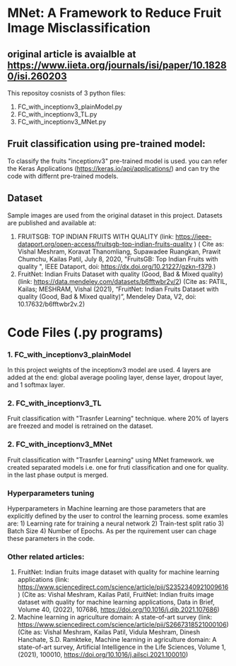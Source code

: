 # MNet: A Framework to Reduce Fruit Image Misclassification 
## original article is avaialble at https://www.iieta.org/journals/isi/paper/10.18280/isi.260203

This repositoy cosnists of 3 python files: 
1) FC_with_inceptionv3_plainModel.py
2) FC_with_inceptionv3_TL.py
3) FC_with_inceptionv3_MNet.py

## Fruit classification using pre-trained model:
To classify the fruits "inceptionv3" pre-trained model is used. you can refer the Keras Applications (https://keras.io/api/applications/) and can try the code with differnt pre-trained models.

## Dataset 
Sample images are used from the original dataset in this project. 
Datasets are published and available at:
1) FRUITSGB: TOP INDIAN FRUITS WITH QUALITY (link: https://ieee-dataport.org/open-access/fruitsgb-top-indian-fruits-quality )
    ( Cite as: Vishal Meshram, Koravat Thanomliang, Supawadee Ruangkan, Prawit Chumchu, Kailas Patil, July 8, 2020, "FruitsGB: Top Indian Fruits with quality ", IEEE Dataport, doi: https://dx.doi.org/10.21227/gzkn-f379.)
2) FruitNet: Indian Fruits Dataset with quality (Good, Bad & Mixed quality) (link: https://data.mendeley.com/datasets/b6fftwbr2v/2)
    (Cite as: PATIL, Kailas; MESHRAM, Vishal (2021), “FruitNet: Indian Fruits Dataset with quality (Good, Bad & Mixed quality)”, Mendeley Data, V2, doi: 10.17632/b6fftwbr2v.2)


# Code Files (.py programs)
### 1. FC_with_inceptionv3_plainModel
In this project weights of the inceptionv3 model are used. 4 layers are added at the end: global average pooling layer,  dense layer, dropout layer, and 1 softmax layer.

### 2. FC_with_inceptionv3_TL
Fruit classification with "Trasnfer Learning" technique. where 20% of layers are freezed and model is retrained on the dataset.

### 2. FC_with_inceptionv3_MNet
Fruit classification with "Trasnfer Learning" using MNet framework. we created separated models i.e. one for fruti classification and one for quality. in the last phase output is merged. 


### Hyperparameters tuning
Hyperparameters in Machine learning are those parameters that are explicitly defined by the user to control the learning process. some examles are: 1) Learning rate for training a neural network 2) Train-test split ratio 3) Batch Size 4) Number of Epochs. As per the rquirement user can chage these parameters in the code.

### Other related articles:
1) FruitNet: Indian fruits image dataset with quality for machine learning applications (link: https://www.sciencedirect.com/science/article/pii/S2352340921009616)
   (Cite as: Vishal Meshram, Kailas Patil, FruitNet: Indian fruits image dataset with quality for machine learning applications, Data in Brief, Volume 40, (2022), 107686, https://doi.org/10.1016/j.dib.2021.107686)
2) Machine learning in agriculture domain: A state-of-art survey (link: https://www.sciencedirect.com/science/article/pii/S2667318521000106)
   (Cite as: Vishal Meshram, Kailas Patil, Vidula Meshram, Dinesh Hanchate, S.D. Ramkteke, Machine learning in agriculture domain: A state-of-art survey, Artificial Intelligence in the Life Sciences, Volume 1, (2021), 100010, https://doi.org/10.1016/j.ailsci.2021.100010)

